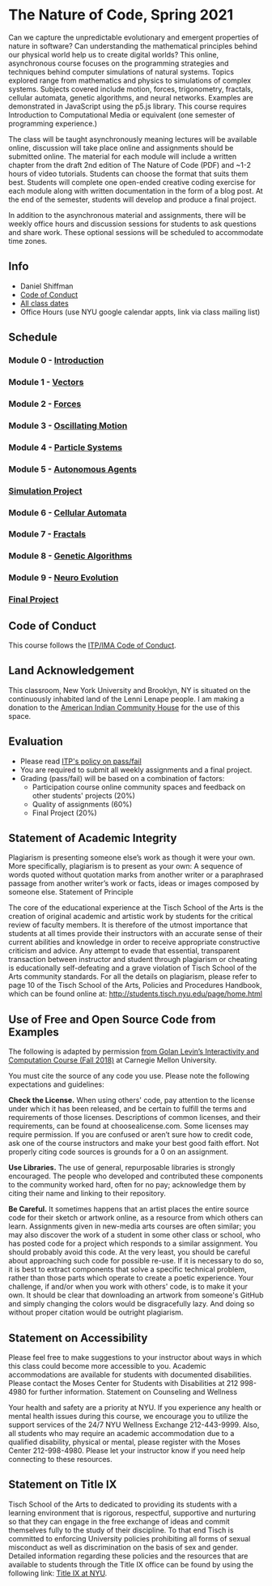 # The Nature of Code, Spring 2021

Can we capture the unpredictable evolutionary and emergent properties of nature in software? Can understanding the mathematical principles behind our physical world help us to create digital worlds? This online, asynchronous course focuses on the programming strategies and techniques behind computer simulations of natural systems. Topics explored range from mathematics and physics to simulations of complex systems. Subjects covered include motion, forces, trigonometry, fractals, cellular automata, genetic algorithms, and neural networks. Examples are demonstrated in JavaScript using the p5.js library. This course requires Introduction to Computational Media or equivalent (one semester of programming experience.)

The class will be taught asynchronously meaning lectures will be available online, discussion will take place online and assignments should be submitted online. The material for each module will include a written chapter from the draft 2nd edition of The Nature of Code (PDF) and ~1-2 hours of video tutorials. Students can choose the format that suits them best. Students will complete one open-ended creative coding exercise for each module along with written documentation in the form of a blog post. At the end of the semester, students will develop and produce a final project.

In addition to the asynchronous material and assignments, there will be weekly office hours and discussion sessions for students to ask questions and share work. These optional sessions will be scheduled to accommodate time zones.

## Info

- Daniel Shiffman
- [Code of Conduct](https://github.com/ITPNYU/ITP-IMA-Code-of-Conduct/)
- [All class dates](https://itp.nyu.edu/help/sp21-class-dates-deadlines/)
- Office Hours (use NYU google calendar appts, link via class mailing list)

## Schedule

### Module 0 - [Introduction](module00-intro)

### Module 1 - [Vectors](module01-vectors)

### Module 2 - [Forces](module02-forces)

### Module 3 - [Oscillating Motion](module03-osc)

### Module 4 - [Particle Systems](module04-systems)

### Module 5 - [Autonomous Agents](module05-agents)

### [Simulation Project](projects/simulation)

### Module 6 - [Cellular Automata](module06-ca)

### Module 7 - [Fractals](module07-fractals)

### Module 8 - [Genetic Algorithms](module08-ga)

### Module 9 - [Neuro Evolution](module09-neuro)

### [Final Project](projects/final)

## Code of Conduct

This course follows the [ITP/IMA Code of Conduct](https://github.com/ITPNYU/ITP-IMA-Code-of-Conduct/blob/main/README.md).

## Land Acknowledgement

This classroom, New York University and Brooklyn, NY is situated on the continuously inhabited land of the Lenni Lenape people. I am making a donation to the [American Indian Community House](https://aich.org/) for the use of this space.

## Evaluation

- Please read [ITP's policy on pass/fail](http://help.itp.nyu.edu/academic-policies/pass-fail)
- You are required to submit all weekly assignments and a final project.
- Grading (pass/fail) will be based on a combination of factors:
  - Participation course online community spaces and feedback on other students' projects (20%)
  - Quality of assignments (60%)
  - Final Project (20%)

## Statement of Academic Integrity

Plagiarism is presenting someone else’s work as though it were your own. More specifically, plagiarism is to present as your own: A sequence of words quoted without quotation marks from another writer or a paraphrased passage from another writer’s work or facts, ideas or images composed by someone else.
Statement of Principle

The core of the educational experience at the Tisch School of the Arts is the creation of original academic and artistic work by students for the critical review of faculty members. It is therefore of the utmost importance that students at all times provide their instructors with an accurate sense of their current abilities and knowledge in order to receive appropriate constructive criticism and advice. Any attempt to evade that essential, transparent transaction between instructor and student through plagiarism or cheating is educationally self-defeating and a grave violation of Tisch School of the Arts community standards. For all the details on plagiarism, please refer to page 10 of the Tisch School of the Arts, Policies and Procedures Handbook, which can be found online at: http://students.tisch.nyu.edu/page/home.html

## Use of Free and Open Source Code from Examples

The following is adapted by permission [from Golan Levin’s Interactivity and Computation Course (Fall 2018)](http://cmuems.com/2018/60212f/syllabus/academic-integrity/) at Carnegie Mellon University.

You must cite the source of any code you use. Please note the following expectations and guidelines:

**Check the License.** When using others' code, pay attention to the license under which it has been released, and be certain to fulfill the terms and requirements of those licenses. Descriptions of common licenses, and their requirements, can be found at choosealicense.com. Some licenses may require permission. If you are confused or aren’t sure how to credit code, ask one of the course instructors and make your best good faith effort. Not properly citing code sources is grounds for a 0 on an assignment.

**Use Libraries.** The use of general, repurposable libraries is strongly encouraged. The people who developed and contributed these components to the community worked hard, often for no pay; acknowledge them by citing their name and linking to their repository.

**Be Careful.** It sometimes happens that an artist places the entire source code for their sketch or artwork online, as a resource from which others can learn. Assignments given in new-media arts courses are often similar; you may also discover the work of a student in some other class or school, who has posted code for a project which responds to a similar assignment. You should probably avoid this code. At the very least, you should be careful about approaching such code for possible re-use. If it is necessary to do so, it is best to extract components that solve a specific technical problem, rather than those parts which operate to create a poetic experience. Your challenge, if and/or when you work with others' code, is to make it your own. It should be clear that downloading an artwork from someone's GitHub and simply changing the colors would be disgracefully lazy. And doing so without proper citation would be outright plagiarism.

## Statement on Accessibility

Please feel free to make suggestions to your instructor about ways in which this class could become more accessible to you. Academic accommodations are available for students with documented disabilities. Please contact the Moses Center for Students with Disabilities at 212 998-4980 for further information.
Statement on Counseling and Wellness

Your health and safety are a priority at NYU. If you experience any health or mental health issues during this course, we encourage you to utilize the support services of the 24/7 NYU Wellness Exchange 212-443-9999. Also, all students who may require an academic accommodation due to a qualified disability, physical or mental, please register with the Moses Center 212-998-4980. Please let your instructor know if you need help connecting to these resources.

## Statement on Title IX

Tisch School of the Arts to dedicated to providing its students with a learning environment that is rigorous, respectful, supportive and nurturing so that they can engage in the free exchange of ideas and commit themselves fully to the study of their discipline. To that end Tisch is committed to enforcing University policies prohibiting all forms of sexual misconduct as well as discrimination on the basis of sex and gender. Detailed information regarding these policies and the resources that are available to students through the Title IX office can be found by using the following link: [Title IX at NYU](https://www.nyu.edu/about/policies-guidelines-compliance/equal-opportunity/title9.html).
